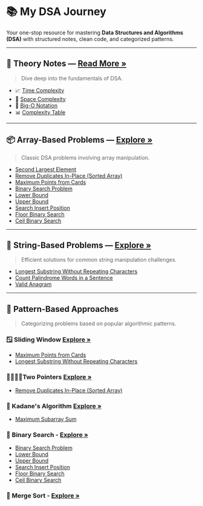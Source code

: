 # 📚 My DSA Journey

Your one-stop resource for mastering **Data Structures and Algorithms (DSA)** with structured notes, clean code, and categorized patterns.

---

## 📘 Theory Notes — [Read More »](./0-Theory/Readme.md)

> Dive deep into the fundamentals of DSA.

- 📈 [Time Complexity](./0-Theory/01-time-complexity.md)
- 🧠 [Space Complexity](./0-Theory/02-space-complexity.md)
- 🧮 [Big-O Notation](./0-Theory/03-big-o-notation.md)
- 📊 [Complexity Table](./0-Theory/04-complexity-table.md)

---

## 📦 Array-Based Problems — [Explore »](./1-Array/Readme.md)

> Classic DSA problems involving array manipulation.

- [Second Largest Element](./1-Array/SecondLargestElement.java)
- [Remove Duplicates In-Place (Sorted Array)](./1-Array/RemoveDuplicatesFromSortedArray.java)
- [Maximum Points from Cards](./1-Array/MaximunPoints.java)
- [Binary Search Problem](./1-Array/BinarySearchProblem.java)
- [Lower Bound](./1-Array/LowerBound.java)
- [Upper Bound](./1-Array/UpperBound.java)
- [Search Insert Position](./1-Array/SearchInsertPosition.java)
- [Floor Binary Search](./1-Array/FloorBS.java)
- [Ceil Binary Search](./1-Array/CeilBS.java)

---

## 🧵 String-Based Problems — [Explore »](./2-String/Readme.md)

> Efficient solutions for common string manipulation challenges.

- [Longest Substring Without Repeating Characters](./2-String/LongestSubstring.java)
- [Count Palindrome Words in a Sentence](./2-String/CountPalindromes.java)
- [Valid Anagram](./2-String/Anagram.java)

---

## 🔁 Pattern-Based Approaches

> Categorizing problems based on popular algorithmic patterns.

### 🪟 Sliding Window [Explore »](./Patterns/01-SlidingWindow/sliding-window.md)

- [Maximum Points from Cards](./Patterns/01-SlidingWindow/MaximunPoints.java)
- [Longest Substring Without Repeating Characters](./Patterns/01-SlidingWindow/LongestSubstring.java)

### 🧍‍♂️🧍‍♀️Two Pointers [Explore »](./Patterns/01-TwoPointers//Readme.md)

- [Remove Duplicates In-Place (Sorted Array)](./Patterns/01-TwoPointers//RemoveDuplicatesFromSortedArray.java)

### 🔄 Kadane's Algorithm [Explore »](./Patterns/2-Kadane/notes.md)

- [Maximum Subarray Sum](./Patterns/2-Kadane/MaximunSubarraySum.java)

### 🔄 Binary Search - [Explore »](./Patterns/3-BinarySearch/notes.md)

- [Binary Search Problem](./Patterns/3-BinarySearch/BinarySearchProblem.java)
- [Lower Bound](./Patterns/3-BinarySearch/LowerBound.java)
- [Upper Bound](./Patterns/3-BinarySearch/UpperBound.java)
- [Search Insert Position](./Patterns/3-BinarySearch/SearchInsertPosition.java)
- [Floor Binary Search](./Patterns/3-BinarySearch/FloorBS.java)
- [Ceil Binary Search](./Patterns/3-BinarySearch/CeilBS.java)

### 🔄 Merge Sort - [Explore »](./Patterns/3-BinarySearch/notes.md)
